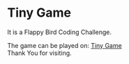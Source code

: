 # Tiny Game

<p>It is a Flappy Bird Coding Challenge.

The game can be played on: <a href="https://ssrbazpur.github.io/Tiny-Game/ " >Tiny Game</a><br>
Thank You for visiting.

